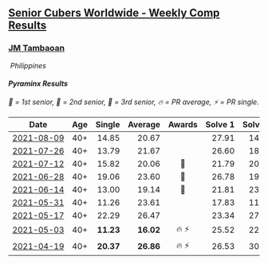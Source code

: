 <style>table {white-space: nowrap;}</style>
<link rel="stylesheet" type="text/css" href="/scw-comp/css/flags.css" />

## [Senior Cubers Worldwide - Weekly Comp Results](/scw-comp/results/)
### [JM Tambaoan](README.md)

<i class="flag flag-PH" />&nbsp;Philippines

#### Pyraminx Results

<span style="white-space: nowrap;">🥇 = 1st senior</span>, <span style="white-space: nowrap;">🥈 = 2nd senior</span>, <span style="white-space: nowrap;">🥉 = 3rd senior</span>, <span style="white-space: nowrap;">🔥 = PR average</span>, <span style="white-space: nowrap;">⚡ = PR single</span>.

| Date | Age | Single | Average | Awards | Solve 1 | Solve 2 | Solve 3 | Solve 4 | Solve 5 | Video |
| :--: | :--: | --: | --: | :--: | --: | --: | --: | --: | --: | :-- |
| [2021-08-09](../../results/2021-08-09/pyram.md) | 40+ | 14.85 | 20.67 |  | 27.91 | 14.85 | 22.37 | 21.80 | 17.84 | [Desktop](https://www.facebook.com/events/342027504219422/permalink/350830090005830) / [Mobile](https://m.facebook.com/events/342027504219422?view=permalink&id=350830090005830) |
| [2021-07-26](../../results/2021-07-26/pyram.md) | 40+ | 13.79 | 21.67 |  | 26.60 | 18.19 | 26.24 | 20.59 | 13.79 | [Desktop](https://www.facebook.com/events/5895704557137692/permalink/5959929774048503) / [Mobile](https://m.facebook.com/events/5895704557137692?view=permalink&id=5959929774048503) |
| [2021-07-12](../../results/2021-07-12/pyram.md) | 40+ | 15.82 | 20.06 | 🥉 | 21.79 | 20.12 | 21.48 | 15.82 | 18.59 | [Desktop](https://www.facebook.com/events/853178815336395/permalink/861037351217208) / [Mobile](https://m.facebook.com/events/853178815336395?view=permalink&id=861037351217208) |
| [2021-06-28](../../results/2021-06-28/pyram.md) | 40+ | 19.06 | 23.60 | 🥉 | 26.78 | 19.06 | 20.64 | 26.02 | 24.13 | [Desktop](https://www.facebook.com/events/2032757193542617/permalink/2043528875798782) / [Mobile](https://m.facebook.com/events/2032757193542617?view=permalink&id=2043528875798782) |
| [2021-06-14](../../results/2021-06-14/pyram.md) | 40+ | 13.00 | 19.14 | 🥉 | 21.81 | 23.79 | 17.67 | 17.95 | 13.00 | [Desktop](https://www.facebook.com/events/154757253369245/permalink/162970869214550) / [Mobile](https://m.facebook.com/events/154757253369245?view=permalink&id=162970869214550) |
| [2021-05-31](../../results/2021-05-31/pyram.md) | 40+ | 11.26 | 23.61 |  | 17.83 | 11.26 | 27.17 | 33.49 | 25.84 | [Desktop](https://www.facebook.com/events/4232725036784843/permalink/4268560599867953) / [Mobile](https://m.facebook.com/events/4232725036784843?view=permalink&id=4268560599867953) |
| [2021-05-17](../../results/2021-05-17/pyram.md) | 40+ | 22.29 | 26.47 |  | 23.34 | 27.20 | 22.29 | 28.87 | 31.92 | [Desktop](https://www.facebook.com/events/200054195285035/permalink/207024627921325) / [Mobile](https://m.facebook.com/events/200054195285035?view=permalink&id=207024627921325) |
| [2021-05-03](../../results/2021-05-03/pyram.md) | 40+ | **11.23** | **16.02** | 🔥 ⚡ | 25.52 | 22.25 | **11.23** | 12.67 | 13.15 | [Desktop](https://www.facebook.com/events/1091923434665777/permalink/1097153047476149) / [Mobile](https://m.facebook.com/events/1091923434665777?view=permalink&id=1097153047476149) |
| [2021-04-19](../../results/2021-04-19/pyram.md) | 40+ | **20.37** | **26.86** | 🔥 ⚡ | 26.53 | 30.89 | 31.94 | **20.37** | 23.16 | [Desktop](https://www.facebook.com/events/455121419077355/permalink/460120138577483) / [Mobile](https://m.facebook.com/events/455121419077355?view=permalink&id=460120138577483) |


<!-- Global site tag (gtag.js) - Google Analytics -->
<script async src="https://www.googletagmanager.com/gtag/js?id=UA-86348435-3"></script>
<script>window.dataLayer = window.dataLayer || []; function gtag() {dataLayer.push(arguments);} gtag('js', new Date()); gtag('config', 'UA-86348435-3');</script>
